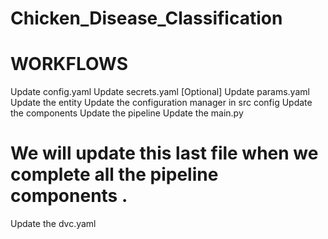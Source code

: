 # Chicken_Disease_Classification

# WORKFLOWS
Update config.yaml
Update secrets.yaml [Optional]
Update params.yaml
Update the entity
Update the configuration manager in src config
Update the components
Update the pipeline
Update the main.py
# We will update this last file when we complete all the pipeline components . 
Update the dvc.yaml